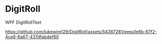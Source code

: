 # DigitRoll
 WPF DigitRollText



https://github.com/lukewire129/DigitRoll/assets/54387261/eeea1e8b-67f2-4ce6-8a67-437dfabdef60

